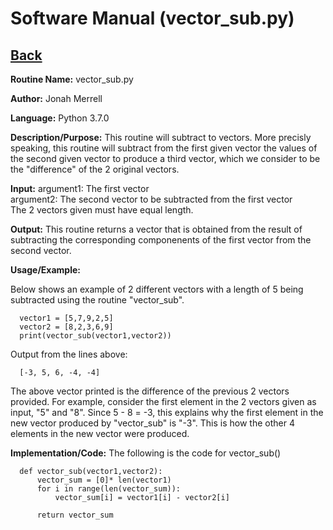 # Software Manual (vector_sub.py)

## [Back](../softwaremanual)

**Routine Name:**           vector_sub.py

**Author:** Jonah Merrell

**Language:** Python 3.7.0

**Description/Purpose:** This routine will subtract to vectors. More precisly speaking, this
 routine will subtract from the first given vector the values of the second given vector to produce a third vector, which
 we consider to be the "difference" of the 2 original vectors.

**Input:** argument1: The first vector<br>
		   argument2: The second vector to be subtracted from the first vector<br>
		   The 2 vectors given must have equal length.
		   
**Output:** This routine returns a vector that is obtained from the result of subtracting the
 corresponding componenents of the first vector from the second vector. 

**Usage/Example:**

Below shows an example of 2 different vectors with a length of 5 being subtracted using the routine
 "vector_sub". 

      vector1 = [5,7,9,2,5]
      vector2 = [8,2,3,6,9]
      print(vector_sub(vector1,vector2))

Output from the lines above:

      [-3, 5, 6, -4, -4]

The above vector printed is the difference of the previous 2 vectors provided. For example, consider the first
 element in the 2 vectors given as input, "5" and "8". Since 5 - 8 = -3, this explains why the first element
 in the new vector produced by "vector_sub" is "-3". This is how the other 4 elements in the new vector
 were produced.

**Implementation/Code:** The following is the code for vector_sub()


      def vector_sub(vector1,vector2):
          vector_sum = [0]* len(vector1)
          for i in range(len(vector_sum)):
              vector_sum[i] = vector1[i] - vector2[i]
      
          return vector_sum
